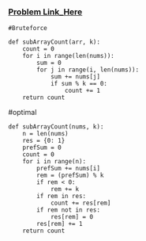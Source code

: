 ### [Problem Link_Here](https://www.codingninjas.com/codestudio/guided-paths/data-structures-algorithms/content/118820/offering/1381867?leftPanelTab=1)

```
#Bruteforce

def subArrayCount(arr, k):
    count = 0
    for i in range(len(nums)):
        sum = 0
        for j in range(i, len(nums)):
            sum += nums[j]
            if sum % k == 0:
                count += 1
    return count
```    


#optimal 
```
def subArrayCount(nums, k):
    n = len(nums)
    res = {0: 1}
    prefSum = 0
    count = 0
    for i in range(n):
        prefSum += nums[i]
        rem = (prefSum) % k
        if rem < 0:
            rem += k
        if rem in res:
            count += res[rem]
        if rem not in res:
            res[rem] = 0
        res[rem] += 1
    return count
```
